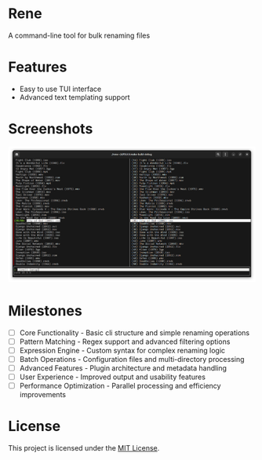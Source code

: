 # Rene 

A command-line tool for bulk renaming files 

# Features 

- Easy to use TUI interface 
- Advanced text templating support

# Screenshots

![screenshot 1](img/2025-05-08_screenshot.png)

# Milestones 

- [ ] Core Functionality - Basic cli structure and simple renaming operations
- [ ] Pattern Matching - Regex support and advanced filtering options
- [ ] Expression Engine - Custom syntax for complex renaming logic 
- [ ] Batch Operations - Configuration files and multi-directory processing 
- [ ] Advanced Features - Plugin architecture and metadata handling 
- [ ] User Experience - Improved output and usability features 
- [ ] Performance Optimization - Parallel processing and efficiency improvements 

# License 

This project is licensed under the [MIT License](https://mit-license.org/).